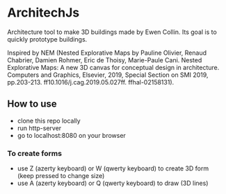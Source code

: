 # ArchitechJs
Architecture tool to make 3D buildings made by Ewen Collin. Its goal is to quickly prototype buildings.

Inspired by NEM (Nested Explorative Maps by Pauline Olivier, Renaud Chabrier, Damien Rohmer, Eric de Thoisy, Marie-Paule Cani. Nested Explorative Maps: A new 3D canvas for conceptual design in architecture. Computers and Graphics, Elsevier, 2019, Special Section on SMI 2019, pp.203-213. ff10.1016/j.cag.2019.05.027ff. ffhal-02158131).

## How to use

 - clone this repo locally
 - run http-server
 - go to localhost:8080 on your browser

### To create forms

 - use Z (azerty keyboard) or W (qwerty keyboard) to create 3D form (keep pressed to change size)
 - use A (azerty keyboard) or Q (qwerty keyboard) to draw (3D lines)
